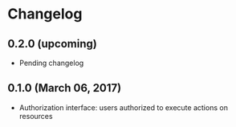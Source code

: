 # Changelog

## 0.2.0 (upcoming)

* Pending changelog

## 0.1.0 (March 06, 2017)

* Authorization interface: users authorized to execute actions on resources